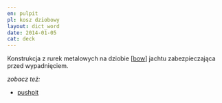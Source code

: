 ```yaml
---
en: pulpit
pl: kosz dziobowy
layout: dict_word
date: 2014-01-05
cat: deck
---
```


Konstrukcja z rurek metalowych na dziobie [[bow](/dict/bow.html)] jachtu zabezpieczająca przed wypadnięciem.

*zobacz też:*

* [pushpit](/dict/pushpit.html)